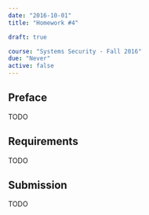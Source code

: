 ```yaml
---
date: "2016-10-01"
title: "Homework #4"

draft: true

course: "Systems Security - Fall 2016"
due: "Never"
active: false
---
```


## Preface
TODO

## Requirements
TODO

## Submission
TODO